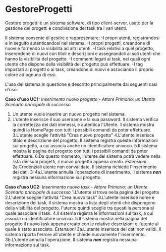 # GestoreProgetti

Gestore progetti è un sistema software. di tipo client-server, usato per la gestione dei progetti e condivisione dei task tra i vari utenti.

Il sistema consente di gestire e rappresentare:
-I propri utenti, registrandosi e in seguito autenticandosi nel sistema.
-I propri progetti, creandone di nuovi e fornendo la visibilità ad altri utenti.
-I task relativi a quel progetto, inserendone di nuovi con titoli e  descrizioni e assegnandoli ai soli utenti che hanno la visibilità del progetto.
-I commenti legati ai task, nei quali ogni utente che dispone della visibilità del progetto può effettuare.
-I tag impostati ai progetti o ai task, creandone di nuovi e associando il proprio colore ad ognuno di essi.

L'uso del sistema in questione è descritto principalmente dai seguenti casi d'uso:

**Caso d'uso UC1:** *Inserimento nuovo progetto - Attore Primario: un Utente*
*Scenario principale di successo*
1. Un utente vuole inserire un nuovo progetto nel sistema.
2. L'utente inserisce il suo username e la sua password. Il sistema verifica la correttezza dei dati immessi, e autentica l'Utente. Il sistema mostra quindi la HomePage con tutti i possibili comandi da poter effettuare.
3.L'utente sceglie l'attività "Crea nuovo progetto"
4.L'utente inserisce titolo e descrizione del progetto. Il sistema registra queste informazioni sul progetto, a cui associa anche un identificatore univoco.
5.Il sistema mostra la pagina del progetto con tutti i possibili comandi da poter effettuare.
6.Da questo momento, l'utente del sistema potrà vedere nella lista dei suoi progetti, il nuovo progetto appena creato.
*Estensioni*
2a.Credenziali utente non convalidate. Il sistema richiede l'inserimento dei dati.
3-4a.L'utente annulla l'operazione di inserimento. Il sistema ***non*** registra nessuna informazione sul progetto.

**Caso d'uso UC2:** *Inserimento nuovo task - Attore Primario: un Utente*
*Scenario principale di successo*
1.L'utente si trova nella pagina del progetto
2.L'utente sceglie l'attività "Crea nuovo task"
3.L'utente inserisce nome e descrizione del task, il sistema mostra la lista degli utenti che dispongono della visibilità del progetto, l'utente quindi sceglie tra questi la persona al quale associare il task.
4.Il sistema registra le informazioni sul task, a cui associa un identificatore univoco.
5.Il sistema mostra nella pagina del progetto il nuovo task appena creato con le relative descrizioni e l'utente al quale è stato associato.
*Estensioni*
3a.L'utente inserisce dei dati non validi. Il sistema riporta l'errore all'utente e chiede nuovamente l'inserimento.
3b.L'utente annulla l'operazione. Il sistema ***non*** registra nessuna informazione sul task.


